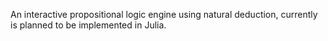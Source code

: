 An interactive propositional logic engine using natural deduction, currently is planned to be implemented in Julia.
